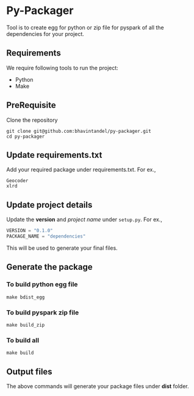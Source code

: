 # Py-Packager

Tool is to create egg for python or zip file for pyspark of all the dependencies 
for your project.

## Requirements
We require following tools to run the project:
* Python
* Make

## PreRequisite
Clone the repository

```shell script
git clone git@github.com:bhavintandel/py-packager.git
cd py-packager
```

## Update requirements.txt
Add your required package under requirements.txt. For ex.,

```text
Geocoder
xlrd
```

## Update project details
Update the **version** and *project name* under `setup.py`. For ex.,

```python
VERSION = "0.1.0"
PACKAGE_NAME = "dependencies"
```

This will be used to generate your final files.

## Generate the package

### To build python egg file

```shell script
make bdist_egg
```

### To build pyspark zip file

```shell script
make build_zip
```

### To build all

```shell script
make build
```

## Output files
The above commands will generate your package files under **dist** folder.

